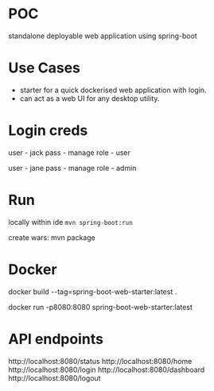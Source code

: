 # POC
standalone deployable web application using spring-boot 

# Use Cases
- starter for a quick dockerised web application with login.
- can act as a web UI for any desktop utility.

# Login creds

user - jack
pass - manage
role - user

user - jane
pass - manage
role - admin

# Run
locally within ide 
`mvn spring-boot:run`

create wars:
mvn package

# Docker
docker build --tag=spring-boot-web-starter:latest .

docker run -p8080:8080 spring-boot-web-starter:latest

# API endpoints
http://localhost:8080/status
http://localhost:8080/home
http://localhost:8080/login
http://localhost:8080/dashboard
http://localhost:8080/logout




